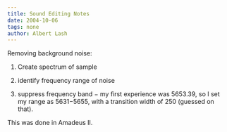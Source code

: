 ```yaml
---
title: Sound Editing Notes
date: 2004-10-06
tags: none
author: Albert Lash
---
```

Removing background noise:

1. Create spectrum of sample

2. identify frequency range of noise

3. suppress frequency band − my first experience was 5653.39, so I set my range as 5631−5655, with a transition width of 250 (guessed on that).

This was done in Amadeus II.

